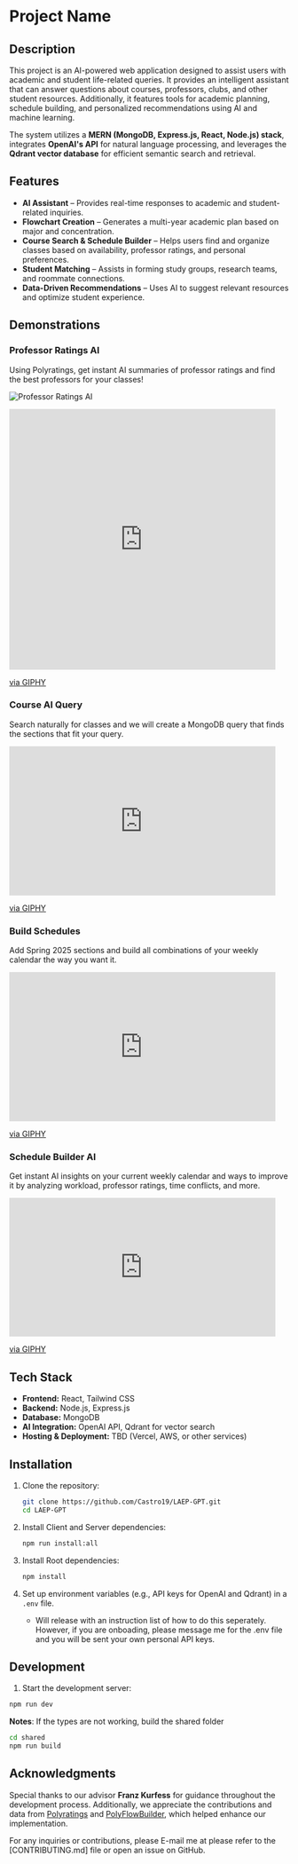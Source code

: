 # Project Name

## Description

This project is an AI-powered web application designed to assist users with academic and student life-related queries. It provides an intelligent assistant that can answer questions about courses, professors, clubs, and other student resources. Additionally, it features tools for academic planning, schedule building, and personalized recommendations using AI and machine learning.

The system utilizes a **MERN (MongoDB, Express.js, React, Node.js) stack**, integrates **OpenAI's API** for natural language processing, and leverages the **Qdrant vector database** for efficient semantic search and retrieval.

## Features

- **AI Assistant** – Provides real-time responses to academic and student-related inquiries.
- **Flowchart Creation** – Generates a multi-year academic plan based on major and concentration.
- **Course Search & Schedule Builder** – Helps users find and organize classes based on availability, professor ratings, and personal preferences.
- **Student Matching** – Assists in forming study groups, research teams, and roommate connections.
- **Data-Driven Recommendations** – Uses AI to suggest relevant resources and optimize student experience.

## Demonstrations

### Professor Ratings AI

Using Polyratings, get instant AI summaries of professor ratings and find the best professors for your classes!

![Professor Ratings AI](https://giphy.com/gifs/SFSTMMjn0Mx7NCuzWu)

[<iframe src="https://giphy.com/embed/SFSTMMjn0Mx7NCuzWu" width="480" height="470" style="" frameBorder="0" class="giphy-embed" allowFullScreen></iframe><p><a href="https://giphy.com/gifs/SFSTMMjn0Mx7NCuzWu">via GIPHY</a></p>](https://giphy.com/gifs/SFSTMMjn0Mx7NCuzWu)

### Course AI Query

Search naturally for classes and we will create a MongoDB query that finds the sections that fit your query.

<iframe src="https://giphy.com/embed/GevViQDkax5TKTgRUc" width="480" height="269" style="" frameBorder="0" class="giphy-embed" allowFullScreen></iframe><p><a href="https://giphy.com/gifs/GevViQDkax5TKTgRUc">via GIPHY</a></p>

### Build Schedules

Add Spring 2025 sections and build all combinations of your weekly calendar the way you want it.

<iframe src="https://giphy.com/embed/PqUQ3Qbfeb6ZRjU4zn" width="480" height="269" style="" frameBorder="0" class="giphy-embed" allowFullScreen></iframe><p><a href="https://giphy.com/gifs/PqUQ3Qbfeb6ZRjU4zn">via GIPHY</a></p>

### Schedule Builder AI

Get instant AI insights on your current weekly calendar and ways to improve it by analyzing workload, professor ratings, time conflicts, and more.

<iframe src="https://giphy.com/embed/1oDkNJu0oehVTAubbo" width="480" height="250" style="" frameBorder="0" class="giphy-embed" allowFullScreen></iframe><p><a href="https://giphy.com/gifs/1oDkNJu0oehVTAubbo">via GIPHY</a></p>

## Tech Stack

- **Frontend:** React, Tailwind CSS
- **Backend:** Node.js, Express.js
- **Database:** MongoDB
- **AI Integration:** OpenAI API, Qdrant for vector search
- **Hosting & Deployment:** TBD (Vercel, AWS, or other services)

## Installation

1. Clone the repository:

   ```sh
   git clone https://github.com/Castro19/LAEP-GPT.git
   cd LAEP-GPT
   ```

2. Install Client and Server dependencies:
   ```sh
   npm run install:all
   ```
3. Install Root dependencies:
   ```sh
   npm install
   ```
4. Set up environment variables (e.g., API keys for OpenAI and Qdrant) in a `.env` file.

   - Will release with an instruction list of how to do this seperately. However, if you are onboading, please message me for the .env file and you will be sent your own personal API keys.

## Development

1. Start the development server:

```sh
npm run dev
```

**Notes**: If the types are not working, build the shared folder

```sh
cd shared
npm run build
```

## Acknowledgments

Special thanks to our advisor **Franz Kurfess** for guidance throughout the development process. Additionally, we appreciate the contributions and data from [Polyratings](https://polyratings.dev/) and [PolyFlowBuilder](https://polyflowbuilder.io/), which helped enhance our implementation.

For any inquiries or contributions, please E-mail me at please refer to the [CONTRIBUTING.md] file or open an issue on GitHub.
